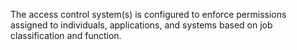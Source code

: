 The access control system(s) is configured to enforce permissions assigned to individuals, applications, and systems based on job classification and function.